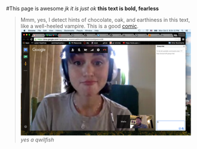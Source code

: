 #This page is awesome
*jk it is just ok*
**this text is bold, fearless**
>Mmm, yes, I detect hints of chocolate, oak, and earthiness in this text, like a well-heeled vampire.
This is a good [comic](xkcd.com).
![Qwilfish](https://github.com/jelliotartz/phase-0-gps-1/blob/master/jgpspic.png)
*yes a qwilfish*